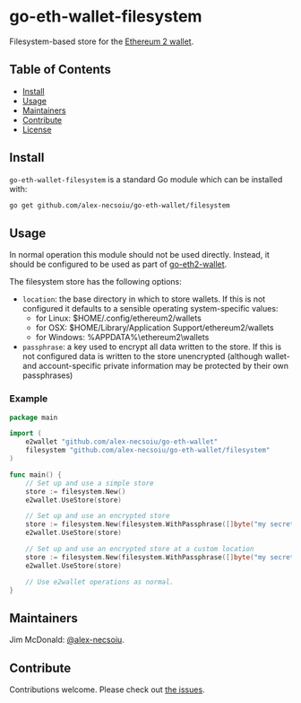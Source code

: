# go-eth-wallet-filesystem

Filesystem-based store for the [Ethereum 2 wallet](https://github.com/alex-necsoiu/go-eth-wallet).


## Table of Contents

- [Install](#install)
- [Usage](#usage)
- [Maintainers](#maintainers)
- [Contribute](#contribute)
- [License](#license)

## Install

`go-eth-wallet-filesystem` is a standard Go module which can be installed with:

```sh
go get github.com/alex-necsoiu/go-eth-wallet/filesystem
```

## Usage

In normal operation this module should not be used directly.  Instead, it should be configured to be used as part of [go-eth2-wallet](https://github.com/alex-necsoiu/go-eth-wallet).

The filesystem store has the following options:

  - `location`: the base directory in which to store wallets.  If this is not configured it defaults to a sensible operating system-specific values:
    - for Linux: $HOME/.config/ethereum2/wallets
    - for OSX: $HOME/Library/Application Support/ethereum2/wallets
    - for Windows: %APPDATA%\ethereum2\wallets
  - `passphrase`: a key used to encrypt all data written to the store.  If this is not configured data is written to the store unencrypted (although wallet- and account-specific private information may be protected by their own passphrases)

### Example

```go
package main

import (
	e2wallet "github.com/alex-necsoiu/go-eth-wallet"
	filesystem "github.com/alex-necsoiu/go-eth-wallet/filesystem"
)

func main() {
    // Set up and use a simple store
    store := filesystem.New()
    e2wallet.UseStore(store)

    // Set up and use an encrypted store
    store := filesystem.New(filesystem.WithPassphrase([]byte("my secret")))
    e2wallet.UseStore(store)

    // Set up and use an encrypted store at a custom location
    store := filesystem.New(filesystem.WithPassphrase([]byte("my secret")), filesystem.WithLocation("/home/user/wallets"))
    e2wallet.UseStore(store)

    // Use e2wallet operations as normal.
}
```

## Maintainers

Jim McDonald: [@alex-necsoiu](https://github.com/alex-necsoiu).

## Contribute

Contributions welcome. Please check out [the issues](https://github.com/alex-necsoiu/go-eth-wallet/issues).

